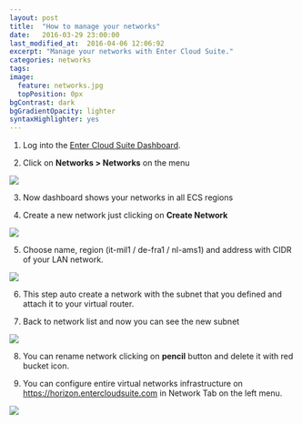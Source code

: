 ```yaml
---
layout: post
title:  "How to manage your networks"
date:   2016-03-29 23:00:00
last_modified_at:  2016-04-06 12:06:92
excerpt: "Manage your networks with Enter Cloud Suite."
categories: networks
tags:
image:
  feature: networks.jpg
  topPosition: 0px
bgContrast: dark
bgGradientOpacity: lighter
syntaxHighlighter: yes
---
```

1. Log into the <a href="https://dashboard.entercloudsuite.com" target="_blank">Enter Cloud Suite Dashboard</a>.

2. Click on **Networks > Networks** on the menu
<img class="responsive-guide-img" src="{{ site.baseurl_posts_img }}ecs-networks-manage-networks-01.png">

3. Now dashboard shows your networks in all ECS regions

4. Create a new network just clicking on **Create Network** 
<img class="responsive-guide-img" src="{{ site.baseurl_posts_img }}ecs-networks-manage-networks-02.png">

5. Choose name, region (it-mil1 / de-fra1 / nl-ams1) and address with CIDR of your LAN network. 
<img class="responsive-guide-img" src="{{ site.baseurl_posts_img }}ecs-networks-manage-networks-03.png">

6. This step auto create a network with the subnet that you defined and attach it to your virtual router.

7. Back to network list and now you can see the new subnet 
<img class="responsive-guide-img" src="{{ site.baseurl_posts_img }}ecs-networks-manage-networks-04.png">

8. You can rename network clicking on **pencil** button and delete it with red bucket icon.

9. You can configure entire virtual networks infrastructure on <a href="https://dashboard.entercloudsuite.com" target="_blank">https://horizon.entercloudsuite.com</a> in Network Tab on the left menu. 
<img class="responsive-guide-img" src="{{ site.baseurl_posts_img }}ecs-networks-manage-networks-05.png">